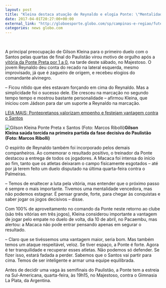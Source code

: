 ```yaml
---
layout: post
title: "Kleina destaca atuação de Reynaldo e elogia Ponte: \"Mentalidade vencedora\""
date: 2017-04-01T20:27:00+00:00
external_link: "http://globoesporte.globo.com/sp/campinas-e-regiao/futebol/times/ponte-preta/noticia/2017/04/kleina-faz-elogios-reynaldo-e-elogia-ponte-preta-mentalidade-vencedora.html"
categories: news globo.com
---
```

&nbsp;

A principal preocupação de Gilson Kleina para o primeiro duelo com o Santos pelas quartas de final do Paulistão virou motivo de orgulho após a [vitória da Ponte Preta por 1 a 0](http://globoesporte.globo.com/sp/campinas-e-regiao/futebol/campeonato-paulista/jogo/01-04-2017/ponte-preta-santos/), na tarde deste sábado, no Majestoso. O jovem Reynaldo deu conta do recado na lateral esquerda, mesmo improvisado, já que é zagueiro de origem, e recebeu elogios do comandante alvinegro.&nbsp;

–&nbsp;Ficou nítido que eles estavam forçando em cima do Reynaldo. Mas a simplicidade foi o sucesso dele. Ele cresceu na marcação no segundo tempo tempo e mostrou bastante personalidade&nbsp;– afirmou Kleina, que iniciou com Jádson para dar um suporte a Reynaldo na marcação.&nbsp;

[LEIA MAIS:&nbsp;Pontepretanos valorizam empenho e festejam vantagem contra o Santos](http://globoesporte.globo.com/sp/campinas-e-regiao/futebol/times/ponte-preta/noticia/2017/04/pontepretanos-valorizam-empenho-e-festejam-vantagem-contra-o-santos.html)

 ![Gilson Kleina Ponte Preta x Santos (Foto: Marcos Ribolli)](http://s2.glbimg.com/Ckzx7Om7W2XadeeH4hVbx2S8gqo=/743x0:2773x2688/300x397/s.glbimg.com/es/ge/f/original/2017/04/01/rib8814.jpg "Gilson Kleina Ponte Preta x Santos (Foto: Marcos Ribolli)")**Gilson Kleina&nbsp;saúda torcida na primeira partida da fase decisiva do Paulistão (Foto: Marcos Ribolli)**

O espírito de Reynaldo também foi incorporado pelos demais companheiros. Ao comemorar o resultado positivo, o treinador da Ponte destacou a entrega de todos os jogadores. A Macaca foi intensa do início ao fim, tanto que os atletas deixaram o campo fisicamente esgotados&nbsp;– até por já terem feito um duelo disputado na última quarta-feira contra o Palmeiras.

–&nbsp;Temos de enaltecer a luta pela vitória, mas entender que o próximo passo é sempre o mais importante. Tivemos uma mentalidade vencedora, mas não podemos estagnar. É pensar grande, forte, para chegar às conquistas e saber jogar os jogos decisivos&nbsp;– disse.

Com 100% de aproveitamento no comando da Ponte neste retorno ao clube (são três vitórias em três jogos), Kleina considerou importante a vantagem de jogar pelo empate no duelo de volta, dia 10 de abril, no Pacaembu, mas alertou: a Macaca não pode entrar pensando apenas em segurar o resultado.&nbsp;

–&nbsp;Claro que se tivéssemos uma vantagem maior, seria bom. Mas também temos um ataque respeitável, veloz. Se tiver espaço, a Ponte é forte. Agora é ter tranquilidade e recuperar esses atletas. Não podemos só defender. Se fizer isso, estará fadada a perder. Sabemos que o Santos vai partir para cima. Temos de ser inteligente e armar uma equipe equilibrada.

Antes de decidir uma vaga às semifinais do Paulistão, a Ponte tem a estreia na Sul-Americana, quarta-feira, às 19h15, no Majestoso, contra o Gimnasia La Plata, da Argentina.&nbsp;

